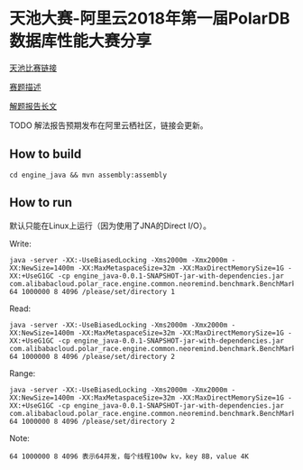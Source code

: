 # 天池大赛-阿里云2018年第一届PolarDB数据库性能大赛分享

[天池比赛链接](https://tianchi.aliyun.com/programming/rankingList.htm?spm=5176.100067.5678.4.5efb714bzvzVTd&raceId=231689)

[赛题描述](RaceRule.md)

[解题报告长文](http://neoremind.com/2018/12/2018_polar_race_java_rank_1_sharing)

TODO 解法报告预期发布在阿里云栖社区，链接会更新。

## How to build

```
cd engine_java && mvn assembly:assembly
```

## How to run

默认只能在Linux上运行（因为使用了JNA的Direct I/O）。

Write:
```
java -server -XX:-UseBiasedLocking -Xms2000m -Xmx2000m -XX:NewSize=1400m -XX:MaxMetaspaceSize=32m -XX:MaxDirectMemorySize=1G -XX:+UseG1GC -cp engine_java-0.0.1-SNAPSHOT-jar-with-dependencies.jar com.alibabacloud.polar_race.engine.common.neoremind.benchmark.BenchMark2 64 1000000 8 4096 /please/set/directory 1
```

Read:
```
java -server -XX:-UseBiasedLocking -Xms2000m -Xmx2000m -XX:NewSize=1400m -XX:MaxMetaspaceSize=32m -XX:MaxDirectMemorySize=1G -XX:+UseG1GC -cp engine_java-0.0.1-SNAPSHOT-jar-with-dependencies.jar com.alibabacloud.polar_race.engine.common.neoremind.benchmark.BenchMark2 64 1000000 8 4096 /please/set/directory 2
```

Range:
```
java -server -XX:-UseBiasedLocking -Xms2000m -Xmx2000m -XX:NewSize=1400m -XX:MaxMetaspaceSize=32m -XX:MaxDirectMemorySize=1G -XX:+UseG1GC -cp engine_java-0.0.1-SNAPSHOT-jar-with-dependencies.jar com.alibabacloud.polar_race.engine.common.neoremind.benchmark.BenchMark2 64 1000000 8 4096 /please/set/directory 2
```

Note:
```
64 1000000 8 4096 表示64并发，每个线程100w kv，key 8B，value 4K
```
